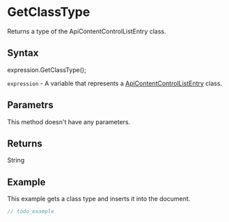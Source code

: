 # GetClassType

Returns a type of the ApiContentControlListEntry class.

## Syntax

expression.GetClassType();

`expression` - A variable that represents a [ApiContentControlListEntry](../ApiContentControlListEntry.md) class.

## Parametrs

This method doesn't have any parameters.

## Returns

String

## Example

This example gets a class type and inserts it into the document.

```javascript
// todo_example
```